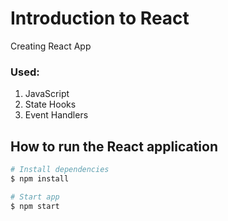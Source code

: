 # Introduction to React

Creating React App

### Used:
1. JavaScript
2. State Hooks
3. Event Handlers

## How to run the React application

```bash
# Install dependencies
$ npm install
```

```bash
# Start app
$ npm start
```
